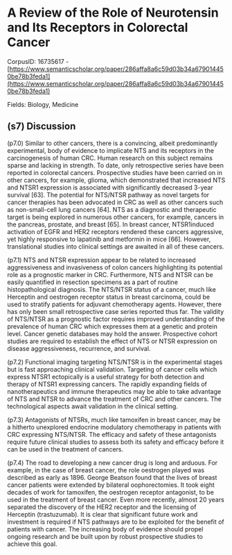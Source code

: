# A Review of the Role of Neurotensin and Its Receptors in Colorectal Cancer

CorpusID: 16735617 - [https://www.semanticscholar.org/paper/286affa8a6c59d03b34a679014450be78b3feda1](https://www.semanticscholar.org/paper/286affa8a6c59d03b34a679014450be78b3feda1)

Fields: Biology, Medicine

## (s7) Discussion
(p7.0) Similar to other cancers, there is a convincing, albeit predominantly experimental, body of evidence to implicate NTS and its receptors in the carcinogenesis of human CRC. Human research on this subject remains sparse and lacking in strength. To date, only retrospective series have been reported in colorectal cancers. Prospective studies have been carried on in other cancers, for example, glioma, which demonstrated that increased NTS and NTSR1 expression is associated with significantly decreased 3-year survival [63]. The potential for NTS/NTSR pathway as novel targets for cancer therapies has been advocated in CRC as well as other cancers such as non-small-cell lung cancers [64]. NTS as a diagnostic and therapeutic target is being explored in numerous other cancers, for example, cancers in the pancreas, prostate, and breast [65]. In breast cancer, NTSR1induced activation of EGFR and HER2 receptors rendered these cancers aggressive, yet highly responsive to lapatinib and metformin in mice [66]. However, translational studies into clinical settings are awaited in all of these cancers.

(p7.1) NTS and NTSR expression appear to be related to increased aggressiveness and invasiveness of colon cancers highlighting its potential role as a prognostic marker in CRC. Furthermore, NTS and NTSR can be easily quantified in resection specimens as a part of routine histopathological diagnosis. The NTS/NTSR status of a cancer, much like Herceptin and oestrogen receptor status in breast carcinoma, could be used to stratify patients for adjuvant chemotherapy agents. However, there has only been small retrospective case series reported thus far. The validity of NTS/NTSR as a prognostic factor requires improved understanding of the prevalence of human CRC which expresses them at a genetic and protein level. Cancer genetic databases may hold the answer. Prospective cohort studies are required to establish the effect of NTS or NTSR expression on disease aggressiveness, recurrence, and survival.

(p7.2) Functional imaging targeting NTS/NTSR is in the experimental stages but is fast approaching clinical validation. Targeting of cancer cells which express NTSR1 ectopically is a useful strategy for both detection and therapy of NTSR1 expressing cancers. The rapidly expanding fields of nanotherapeutics and immune therapeutics may be able to take advantage of NTS and NTSR to advance the treatment of CRC and other cancers. The technological aspects await validation in the clinical setting.

(p7.3) Antagonists of NTSRs, much like tamoxifen in breast cancer, may be a hitherto unexplored endocrine modulatory chemotherapy in patients with CRC expressing NTS/NTSR. The efficacy and safety of these antagonists require future clinical studies to assess both its safety and efficacy before it can be used in the treatment of cancers.

(p7.4) The road to developing a new cancer drug is long and arduous. For example, in the case of breast cancer, the role oestrogen played was described as early as 1896. George Beatson found that the lives of breast cancer patients were extended by bilateral oophorectomies. It took eight decades of work for tamoxifen, the oestrogen receptor antagonist, to be used in the treatment of breast cancer. Even more recently, almost 20 years separated the discovery of the HER2 receptor and the licensing of Herceptin (trastuzumab). It is clear that significant future work and investment is required if NTS pathways are to be exploited for the benefit of patients with cancer. The increasing body of evidence should propel ongoing research and be built upon by robust prospective studies to achieve this goal.
